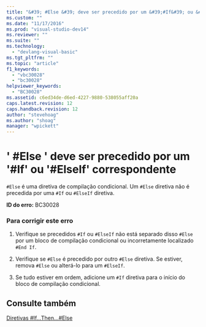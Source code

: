 ```yaml
---
title: "&#39; #Else &#39; deve ser precedido por um &#39;#If&#39; ou &#39;#ElseIf&#39; correspondente | Microsoft Docs"
ms.custom: ""
ms.date: "11/17/2016"
ms.prod: "visual-studio-dev14"
ms.reviewer: ""
ms.suite: ""
ms.technology: 
  - "devlang-visual-basic"
ms.tgt_pltfrm: ""
ms.topic: "article"
f1_keywords: 
  - "vbc30028"
  - "bc30028"
helpviewer_keywords: 
  - "BC30028"
ms.assetid: c6ed34de-d6ed-4227-9880-538055aff20a
caps.latest.revision: 12
caps.handback.revision: 12
author: "stevehoag"
ms.author: "shoag"
manager: "wpickett"
---
```

# &#39; #Else &#39; deve ser precedido por um &#39;#If&#39; ou &#39;#ElseIf&#39; correspondente
`#Else` é uma diretiva de compilação condicional. Um `#Else` diretiva não é precedida por uma `#If` ou `#ElseIf` diretiva.  
  
 **ID do erro:** BC30028  
  
### Para corrigir este erro  
  
1.  Verifique se precedidos `#If` ou `#ElseIf` não está separado disso `#Else` por um bloco de compilação condicional ou incorretamente localizado `#End If`.  
  
2.  Verifique se `#Else` é precedido por outro `#Else` diretiva. Se estiver, remova `#Else` ou alterá\-lo para um `#ElseIf`.  
  
3.  Se tudo estiver em ordem, adicione um `#If` diretiva para o início do bloco de compilação condicional.  
  
## Consulte também  
 [Diretivas \#If...Then...\#Else](../../visual-basic/language-reference/directives/if-then-else-directives.md)
